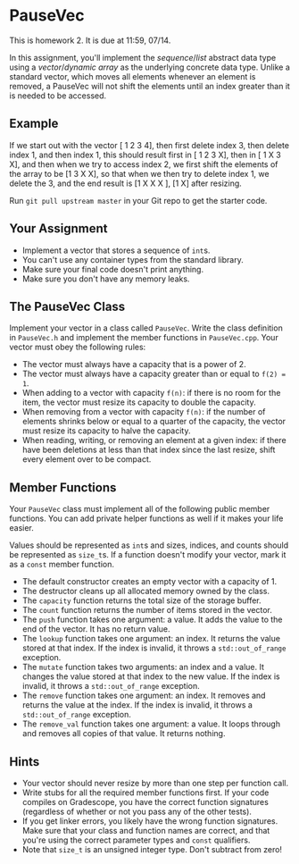# PauseVec

This is homework 2. It is due at 11:59, 07/14.

In this assignment,  you'll implement the _sequence_/_list_ abstract data type using a
_vector_/_dynamic array_ as the underlying concrete data type.  Unlike a standard vector,
which moves all elements whenever an element is removed, a PauseVec will not shift the elements
until an index greater than it is needed to be accessed.

## Example

If we start out with the vector \[ 1 2 3 4\], then first delete index 3, then delete index 1, and then index 1,
this should result first in \[ 1 2 3 X\], then in \[ 1 X 3 X\], and then when we try to access index 2, we first shift the elements of the array to be \[1 3 X X\], so that when we then try to delete index 1, we delete the 3, and the end result is \[1 X X X \], \[1 X\] after resizing.

Run `git pull upstream master` in your Git repo to get the starter code.

## Your Assignment

- Implement a vector that stores a sequence of `int`s.
- You can't use any container types from the standard library.
- Make sure your final code doesn't print anything.
- Make sure you don't have any memory leaks.


## The PauseVec Class

Implement your vector in a class called `PauseVec`.  Write the class definition in
`PauseVec.h` and implement the member functions in `PauseVec.cpp`.  Your vector must
obey the following rules:

- The vector must always have a capacity that is a power of 2.
- The vector must always have a capacity greater than or equal to `f(2) = 1`.
- When adding to a vector with capacity `f(n)`: if there is no room for the
  item, the vector must resize its capacity to double the capacity.
- When removing from a vector with capacity `f(n)`: if the number of elements shrinks
  below or equal to a quarter of the capacity, the vector must resize its capacity to halve the capacity.
- When reading, writing, or removing an element at a given index: if there have been deletions
  at less than that index since the last resize, shift every element over to be compact.


## Member Functions

Your `PauseVec` class must implement all of the following public member functions.
You can add private helper functions as well if it makes your life easier.

Values should be represented as `int`s  and sizes, indices, and counts should be
represented as `size_t`s. If a function doesn't modify your vector, mark it as a
`const` member function.

- The default constructor creates an empty vector with a capacity of 1.
- The destructor cleans up all allocated memory owned by the class.
- The `capacity` function returns the total size of the storage buffer.
- The `count` function returns the number of items stored in the vector.
- The `push` function takes one argument: a value.
  It adds the value to the end of the vector. It has no return value.
- The `lookup` function takes one argument: an index.  It returns the value
  stored at that index. If the index is invalid, it throws a `std::out_of_range`
  exception.
- The `mutate` function takes two arguments: an index and a value.  It changes the value
  stored at that index to the new value. If the index is invalid,
  it throws a `std::out_of_range` exception.
- The `remove` function takes one argument: an index. It removes and returns
  the value at the index. If the index is invalid, it throws a `std::out_of_range`
  exception.
- The `remove_val` function takes one argument: a value.
  It loops through and removes all copies of that value. It returns nothing.


## Hints

- Your vector should never resize by more than one step per function call.
- Write stubs for all the required member functions first. If your code compiles
  on Gradescope, you have the correct function signatures (regardless of whether
  or not you pass any of the other tests).
- If you get linker errors, you likely have the wrong function signatures.  Make
  sure that your class and function names are correct, and that you're using the
  correct parameter types and `const` qualifiers.
- Note that `size_t` is an unsigned integer type.  Don't subtract from zero!
